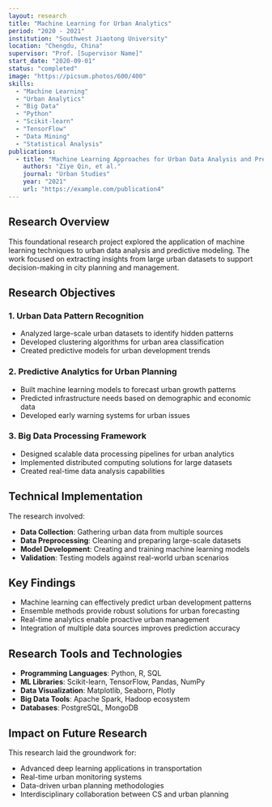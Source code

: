 ```yaml
---
layout: research
title: "Machine Learning for Urban Analytics"
period: "2020 - 2021"
institution: "Southwest Jiaotong University"
location: "Chengdu, China"
supervisor: "Prof. [Supervisor Name]"
start_date: "2020-09-01"
status: "completed"
image: "https://picsum.photos/600/400"
skills:
  - "Machine Learning"
  - "Urban Analytics"
  - "Big Data"
  - "Python"
  - "Scikit-learn"
  - "TensorFlow"
  - "Data Mining"
  - "Statistical Analysis"
publications:
  - title: "Machine Learning Approaches for Urban Data Analysis and Prediction"
    authors: "Ziye Qin, et al."
    journal: "Urban Studies"
    year: "2021"
    url: "https://example.com/publication4"
---
```


## Research Overview

This foundational research project explored the application of machine learning techniques to urban data analysis and predictive modeling. The work focused on extracting insights from large urban datasets to support decision-making in city planning and management.

## Research Objectives

### 1. Urban Data Pattern Recognition
- Analyzed large-scale urban datasets to identify hidden patterns
- Developed clustering algorithms for urban area classification
- Created predictive models for urban development trends

### 2. Predictive Analytics for Urban Planning
- Built machine learning models to forecast urban growth patterns
- Predicted infrastructure needs based on demographic and economic data
- Developed early warning systems for urban issues

### 3. Big Data Processing Framework
- Designed scalable data processing pipelines for urban analytics
- Implemented distributed computing solutions for large datasets
- Created real-time data analysis capabilities

## Technical Implementation

The research involved:
- **Data Collection**: Gathering urban data from multiple sources
- **Data Preprocessing**: Cleaning and preparing large-scale datasets
- **Model Development**: Creating and training machine learning models
- **Validation**: Testing models against real-world urban scenarios

## Key Findings

- Machine learning can effectively predict urban development patterns
- Ensemble methods provide robust solutions for urban forecasting
- Real-time analytics enable proactive urban management
- Integration of multiple data sources improves prediction accuracy

## Research Tools and Technologies

- **Programming Languages**: Python, R, SQL
- **ML Libraries**: Scikit-learn, TensorFlow, Pandas, NumPy
- **Data Visualization**: Matplotlib, Seaborn, Plotly
- **Big Data Tools**: Apache Spark, Hadoop ecosystem
- **Databases**: PostgreSQL, MongoDB

## Impact on Future Research

This research laid the groundwork for:
- Advanced deep learning applications in transportation
- Real-time urban monitoring systems
- Data-driven urban planning methodologies
- Interdisciplinary collaboration between CS and urban planning

